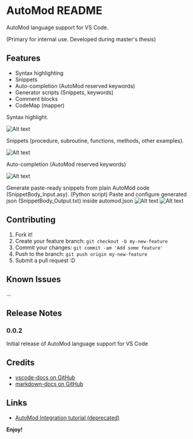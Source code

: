 # AutoMod README

AutoMod language support for VS Code.

(Primary for internal use. Developed during master's thesis)

## Features
* Syntax highlighting
* Snippets
* Auto-completion (AutoMod reserved keywords)
* Generator scripts (Snippets, keywords)
* Comment blocks
* CodeMap (mapper)

Syntax highlight.

![Alt text](https://github.com/yulihGit/vscode-automod/blob/master/resources/images/readme/vsce_automod_syntax.PNG?raw=true "Title")

Snippets (procedure, subroutine, functions, methods, other examples).

![Alt text](https://github.com/yulihGit/vscode-automod/blob/master/resources/images/readme/vsce_automod_snippets.PNG?raw=true "Title")

Auto-completion (AutoMod reserved keywords)

![Alt text](https://github.com/yulihGit/vscode-automod/blob/master/resources/images/readme/vsce_automod_keywords.PNG?raw=true "Title")

Generate paste-ready snippets from plain AutoMod code (SnippetBody_Input.asy). (Python script)
Paste and configure generated json (SnippetBody_Output.txt) inside automod.json
![Alt text](https://github.com/yulihGit/vscode-automod/blob/master/resources/images/readme/vsce_automod_generate2.PNG?raw=true "Title")
![Alt text](https://github.com/yulihGit/vscode-automod/blob/master/resources/images/readme/vsce_automod_generate.PNG?raw=true "Title")

## Contributing

1. Fork it!
2. Create your feature branch: `git checkout -b my-new-feature`
3. Commit your changes: `git commit -am 'Add some feature'`
4. Push to the branch: `git push origin my-new-feature`
5. Submit a pull request :D

## Known Issues

 ...

## Release Notes

### 0.0.2

Initial release of AutoMod language support for VS Code

## Credits
* [vscode-docs on GitHub](https://code.visualstudio.com/docs)
* [markdown-docs on GitHub](https://github.com/adam-p/markdown-here/wiki/Markdown-Cheatsheet)

## Links

* [AutoMod Integration tutorial (deprecated)](https://sites.google.com/view/automod-vscode/home)

**Enjoy!**
